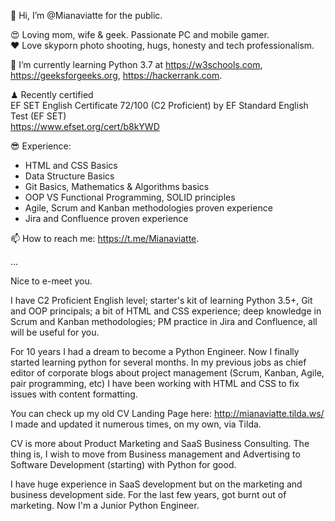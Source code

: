 👋 Hi, I’m @Mianaviatte for the public.

😍 Loving mom, wife & geek. Passionate PC and mobile gamer.  
❤️ Love skyporn photo shooting, hugs, honesty and tech professionalism.

🌱 I’m currently learning Python 3.7 at 
https://w3schools.com,
https://geeksforgeeks.org,
https://hackerrank.com.

♟ Recently certified  
EF SET English Certificate 72/100 (C2 Proficient) by EF Standard English Test (EF SET)  
https://www.efset.org/cert/b8kYWD

😎 Experience:
- HTML and CSS Basics
- Data Structure Basics
- Git Basics, Mathematics & Algorithms basics
- OOP VS Functional Programming, SOLID principles
- Agile, Scrum and Kanban methodologies proven experience
- Jira and Confluence proven experience

📫 How to reach me: https://t.me/Mianaviatte.  

...  

Nice to e-meet you.

I have C2 Proficient English level; starter's kit of learning Python 3.5+, Git and OOP principals; a bit of HTML and CSS experience; deep knowledge in Scrum and Kanban methodologies; PM practice in Jira and Confluence, all will be useful for you.

For 10 years I had a dream to become a Python Engineer. Now I finally started learning python for several months. 
In my previous jobs as chief editor of corporate blogs about project management (Scrum, Kanban, Agile, pair programming, etc) I have been working with HTML and CSS to fix issues with content formatting.

You can check up my old CV Landing Page here: http://mianaviatte.tilda.ws/  
I made and updated it numerous times, on my own, via Tilda.

CV is more about Product Marketing and SaaS Business Consulting. The thing is, I wish to move from Business management and Advertising to Software Development (starting) with Python for good.

I have huge experience in SaaS development but on the marketing and business development side. For the last few years, got burnt out of marketing. Now I'm a Junior Python Engineer.

<!---
Mianaviatte/Mianaviatte is a ✨ special ✨ repository because its `README.md` (this file) appears on your GitHub profile.
You can click the Preview link to take a look at your changes.
--->
